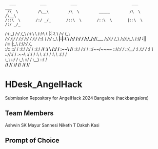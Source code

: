       ___           ___           ___                         ___           ___     
     /\  \         /\__\         /\  \         _____         /\  \         /\__\    
    /::\  \       /:/ _/_       /::\  \       /::\  \       |::\  \       /:/ _/_   
   /:/\:\__\     /:/ /\__\     /:/\:\  \     /:/\:\  \      |:|:\  \     /:/ /\__\  
  /:/ /:/  /    /:/ /:/ _/_   /:/ /::\  \   /:/  \:\__\   __|:|\:\  \   /:/ /:/ _/_ 
 /:/_/:/__/___ /:/_/:/ /\__\ /:/_/:/\:\__\ /:/__/ \:|__| /::::|_\:\__\ /:/_/:/ /\__\
 \:\/:::::/  / \:\/:/ /:/  / \:\/:/  \/__/ \:\  \ /:/  / \:\~~\  \/__/ \:\/:/ /:/  /
  \::/~~/~~~~   \::/_/:/  /   \::/__/       \:\  /:/  /   \:\  \        \::/_/:/  / 
   \:\~~\        \:\/:/  /     \:\  \        \:\/:/  /     \:\  \        \:\/:/  /  
    \:\__\        \::/  /       \:\__\        \::/  /       \:\__\        \::/  /   
     \/__/         \/__/         \/__/         \/__/         \/__/         \/__/    



# HDesk_AngelHack
Submission Repository for AngelHack 2024 Bangalore (hackbangalore)

## Team Members

Ashwin SK
Mayur Sannesi
Niketh T
Daksh Kasi

## Prompt of Choice
